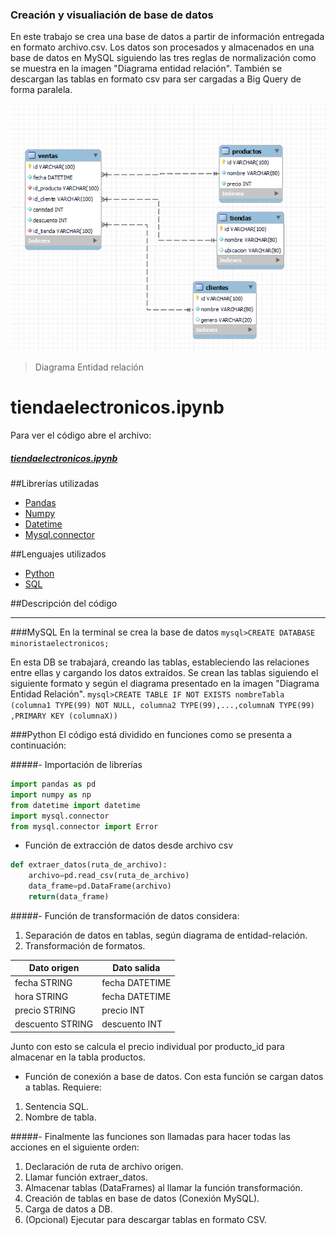 ### Creación y visualiación de base de datos

En este trabajo se crea una base de datos a partir de información entregada en formato archivo.csv. Los datos son procesados y almacenados en una base de datos en MySQL siguiendo las tres reglas de normalización como se muestra en la imagen "Diagrama entidad relación". También se descargan las tablas en formato csv para ser cargadas a Big Query de forma paralela.

![](imagenes/image.png)
>Diagrama Entidad relación


# tiendaelectronicos.ipynb
Para ver el código abre el archivo:
##### [tiendaelectronicos.ipynb](https://github.com/SilvanaNavarro/minoristaelectronico.git/tiendaelectronicos.ipynb)

##Librerías utilizadas
- [Pandas](https://pandas.pydata.org/docs/)
- [Numpy](https://numpy.org/doc/)
- [Datetime](https://docs.python.org/3/library/datetime.html)
- [Mysql.connector](https://dev.mysql.com/doc/connector-python/en/)

##Lenguajes utilizados
- [Python](https://docs.python.org/3/)
- [SQL](https://dev.mysql.com/doc/refman/8.3/en/language-structure.html)

##Descripción del código
                                
----

###MySQL
En la terminal se crea la base de datos
`mysql>CREATE DATABASE minoristaelectronicos;`

En esta DB se trabajará, creando las tablas, estableciendo las relaciones entre ellas y cargando los datos extraídos.
Se crean las tablas siguiendo el siguiente formato y según el diagrama presentado en la imagen "Diagrama Entidad Relación".
`mysql>CREATE TABLE IF NOT EXISTS nombreTabla (columna1 TYPE(99) NOT NULL, columna2 TYPE(99),...,columnaN TYPE(99) ,PRIMARY KEY (columnaX))`


###Python
El código está dividido en funciones como se presenta a continuación:

#####- Importación de librerías

```Python
import pandas as pd
import numpy as np
from datetime import datetime
import mysql.connector
from mysql.connector import Error
```



- Función de extracción de datos desde archivo csv

```python
def extraer_datos(ruta_de_archivo): 
    archivo=pd.read_csv(ruta_de_archivo)
    data_frame=pd.DataFrame(archivo)
    return(data_frame)
```
#####- Función de transformación de datos considera:
1. Separación de datos en tablas, según diagrama de entidad-relación.
2. Transformación de formatos.

Dato origen  | Dato salida
------------- | -------------
fecha STRING  | fecha DATETIME
hora STRING  | fecha DATETIME
precio STRING | precio INT
descuento STRING | descuento INT

Junto con esto se calcula el precio individual por producto_id para almacenar en la tabla productos.

- Función de conexión a base de datos.
Con esta función se cargan datos a tablas. 
Requiere:
1. Sentencia SQL.
2. Nombre de tabla.

#####- Finalmente las funciones son llamadas para hacer todas las acciones en el siguiente orden:
1. Declaración de ruta de archivo origen.
2. Llamar función extraer_datos.
3. Almacenar tablas (DataFrames) al llamar la función transformación.
4. Creación de tablas en base de datos (Conexión MySQL).
5. Carga de datos a DB.
6. (Opcional) Ejecutar para descargar tablas en formato CSV.
